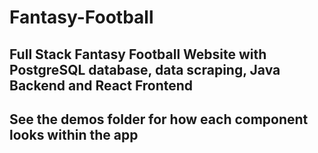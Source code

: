 # Fantasy-Football
## Full Stack Fantasy Football Website with PostgreSQL database, data scraping, Java Backend and React Frontend

## See the demos folder for how each component looks within the app

